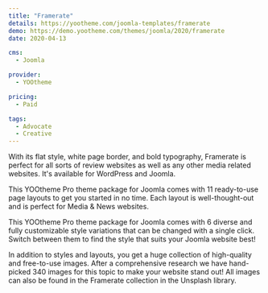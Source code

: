```yaml
---
title: "Framerate"
details: https://yootheme.com/joomla-templates/framerate
demo: https://demo.yootheme.com/themes/joomla/2020/framerate
date: 2020-04-13

cms: 
  - Joomla

provider:
  - YOOtheme

pricing:
  - Paid

tags:
  - Advocate
  - Creative
---
```


With its flat style, white page border, and bold typography, Framerate is perfect for all sorts of review websites as well as any other media related websites. It's available for WordPress and Joomla.

This YOOtheme Pro theme package for Joomla comes with 11 ready-to-use page layouts to get you started in no time. Each layout is well-thought-out and is perfect for Media & News websites.

This YOOtheme Pro theme package for Joomla comes with 6 diverse and fully customizable style variations that can be changed with a single click. Switch between them to find the style that suits your Joomla website best!

In addition to styles and layouts, you get a huge collection of high-quality and free-to-use images. After a comprehensive research we have hand-picked 340 images for this topic to make your website stand out! All images can also be found in the Framerate collection in the Unsplash library.
